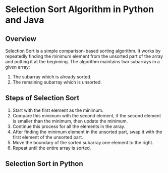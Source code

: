 # Selection Sort Algorithm in Python and Java

## Overview
Selection Sort is a simple comparison-based sorting algorithm. It works by repeatedly finding the minimum element from the unsorted part of the array and putting it at the beginning. The algorithm maintains two subarrays in a given array:
1. The subarray which is already sorted.
2. The remaining subarray which is unsorted.

## Steps of Selection Sort
1. Start with the first element as the minimum.
2. Compare this minimum with the second element, if the second element is smaller than the minimum, then update the minimum.
3. Continue this process for all the elements in the array.
4. After finding the minimum element in the unsorted part, swap it with the first element of the unsorted part.
5. Move the boundary of the sorted subarray one element to the right.
6. Repeat until the entire array is sorted.

## Selection Sort in Python
